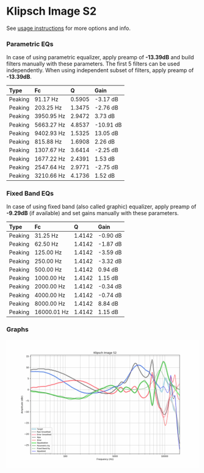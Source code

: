 # Klipsch Image S2
See [usage instructions](https://github.com/jaakkopasanen/AutoEq#usage) for more options and info.

### Parametric EQs
In case of using parametric equalizer, apply preamp of **-13.39dB** and build filters manually
with these parameters. The first 5 filters can be used independently.
When using independent subset of filters, apply preamp of **-13.39dB**.

| Type    | Fc         |      Q | Gain      |
|:--------|:-----------|:-------|:----------|
| Peaking | 91.17 Hz   | 0.5905 | -3.17 dB  |
| Peaking | 203.25 Hz  | 1.3475 | -2.76 dB  |
| Peaking | 3950.95 Hz | 2.9472 | 3.73 dB   |
| Peaking | 5663.27 Hz | 4.8537 | -10.91 dB |
| Peaking | 9402.93 Hz | 1.5325 | 13.05 dB  |
| Peaking | 815.88 Hz  | 1.6908 | 2.26 dB   |
| Peaking | 1307.67 Hz | 3.6414 | -2.25 dB  |
| Peaking | 1677.22 Hz | 2.4391 | 1.53 dB   |
| Peaking | 2547.64 Hz | 2.9771 | -2.75 dB  |
| Peaking | 3210.66 Hz | 4.1736 | 1.52 dB   |

### Fixed Band EQs
In case of using fixed band (also called graphic) equalizer, apply preamp of **-9.29dB**
(if available) and set gains manually with these parameters.

| Type    | Fc          |      Q | Gain     |
|:--------|:------------|:-------|:---------|
| Peaking | 31.25 Hz    | 1.4142 | -0.90 dB |
| Peaking | 62.50 Hz    | 1.4142 | -1.87 dB |
| Peaking | 125.00 Hz   | 1.4142 | -3.59 dB |
| Peaking | 250.00 Hz   | 1.4142 | -3.32 dB |
| Peaking | 500.00 Hz   | 1.4142 | 0.94 dB  |
| Peaking | 1000.00 Hz  | 1.4142 | 1.15 dB  |
| Peaking | 2000.00 Hz  | 1.4142 | -0.34 dB |
| Peaking | 4000.00 Hz  | 1.4142 | -0.74 dB |
| Peaking | 8000.00 Hz  | 1.4142 | 8.84 dB  |
| Peaking | 16000.01 Hz | 1.4142 | 1.15 dB  |

### Graphs
![](./Klipsch%20Image%20S2.png)